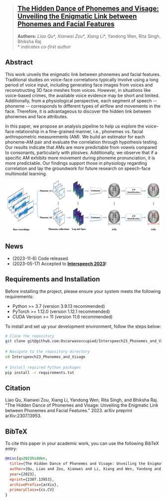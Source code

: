 > ## [The Hidden Dance of Phonemes and Visage: Unveiling the Enigmatic Link between Phonemes and Facial Features](https://arxiv.org/abs/2307.13953)
> **Authors:** *Liao Qu*\*, *Xianwei Zou*\*, *Xiang Li*\*, Yandong Wen, Rita Singh, Bhiksha Raj  
\* *indicates co-first author*



## Abstract
This work unveils the enigmatic link between phonemes and facial features. Traditional studies on voice-face correlations typically involve using a long period of voice input, including generating face images from voices and reconstructing 3D face meshes from voices. However, in situations like voice-based crimes, the available voice evidence may be short and limited. Additionally, from a physiological perspective, each segment of speech -- phoneme -- corresponds to different types of airflow and movements in the face. Therefore, it is advantageous to discover the hidden link between phonemes and face attributes.

In this paper, we propose an analysis pipeline to help us explore the voice-face relationship in a fine-grained manner, i.e., phonemes vs. facial anthropometric measurements (AM). We build an estimator for each phoneme-AM pair and evaluate the correlation through hypothesis testing. Our results indicate that AMs are more predictable from vowels compared to consonants, particularly with plosives. Additionally, we observe that if a specific AM exhibits more movement during phoneme pronunciation, it is more predictable. Our findings support those in physiology regarding correlation and lay the groundwork for future research on speech-face multimodal learning.

<p style="text-align:center;"><img src="./assets/pipeline.jpg" width="700"/></p>

## News
- (2023-11-6) Code released.
- (2023-05-17) Accepted to **[Interspeech 2023](https://interspeech2023.org/)**!


## Requirements and Installation

Before installing the project, please ensure your system meets the following requirements:

- Python >= 3.7 (version 3.9.13 recommended)
- PyTorch >= 1.12.0 (version 1.12.1 recommended)
- CUDA Version >= 11 (version 11.6 recommended)

To install and set up your development environment, follow the steps below:

```bash
# Clone the repository
git clone git@github.com:Oscarwasoccupied/Interspeech23_Phonemes_and_Visage.git

# Navigate to the repository directory
cd Interspeech23_Phonemes_and_Visage

# Install required Python packages
pip install -r requirements.txt
```

## Citation

Liao Qu, Xianwei Zou, Xiang Li, Yandong Wen, Rita Singh, and Bhiksha Raj. "The Hidden Dance of Phonemes and Visage: Unveiling the Enigmatic Link between Phonemes and Facial Features." 2023. arXiv preprint arXiv:2307.13953.

## BibTeX

To cite this paper in your academic work, you can use the following BibTeX entry:

```bibtex
@misc{qu2023hidden,
  title={The Hidden Dance of Phonemes and Visage: Unveiling the Enigmatic Link between Phonemes and Facial Features},
  author={Qu, Liao and Zou, Xianwei and Li, Xiang and Wen, Yandong and Singh, Rita and Raj, Bhiksha},
  year={2023},
  eprint={2307.13953},
  archivePrefix={arXiv},
  primaryClass={cs.CV}
}

